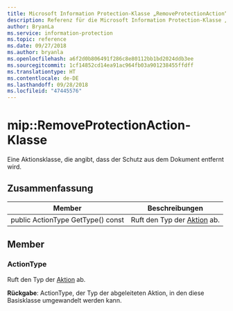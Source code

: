 ```yaml
---
title: Microsoft Information Protection-Klasse „RemoveProtectionAction“
description: Referenz für die Microsoft Information Protection-Klasse „RemoveProtectionAction“
author: BryanLa
ms.service: information-protection
ms.topic: reference
ms.date: 09/27/2018
ms.author: bryanla
ms.openlocfilehash: a6f2d0b806491f286c8e80112bb1bd2024ddb3ee
ms.sourcegitcommit: 1cf14852cd14ea91ac964fb03a901238455ffdff
ms.translationtype: HT
ms.contentlocale: de-DE
ms.lasthandoff: 09/28/2018
ms.locfileid: "47445576"
---
```

# <a name="class-mipremoveprotectionaction"></a>mip::RemoveProtectionAction-Klasse 
Eine Aktionsklasse, die angibt, dass der Schutz aus dem Dokument entfernt wird.
  
## <a name="summary"></a>Zusammenfassung
 Member                        | Beschreibungen                                
--------------------------------|---------------------------------------------
 public ActionType GetType() const  |  Ruft den Typ der [Aktion](class_mip_action.md) ab.
  
## <a name="members"></a>Member
  
### <a name="actiontype"></a>ActionType
Ruft den Typ der [Aktion](class_mip_action.md) ab.

  
**Rückgabe**: ActionType, der Typ der abgeleiteten Aktion, in den diese Basisklasse umgewandelt werden kann.